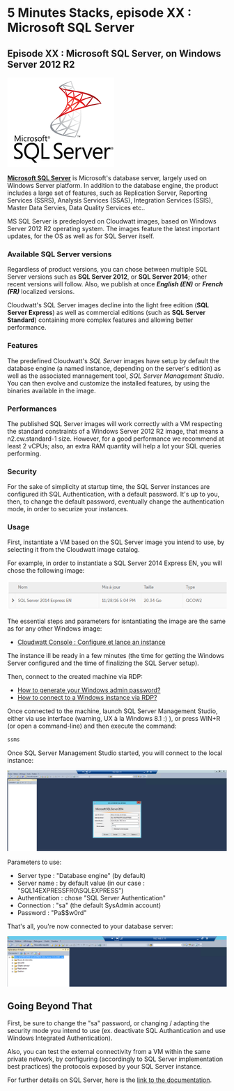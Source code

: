 # 5 Minutes Stacks, episode XX : Microsoft SQL Server #

## Episode XX : Microsoft SQL Server, on Windows Server 2012 R2 ##

![logo](images/sqlserver.png)

**[Microsoft SQL Server](http://www.microsoft.com/sql-server)** is Microsoft's database server, largely used on Windows Server platform. In addition to the database engine, the product includes a large set of features, such as Replication Server, Reporting Services (SSRS), Analysis Services (SSAS), Integration Services (SSIS), Master Data Servies, Data Quality Services etc..

MS SQL Server is predeployed on Cloudwatt images, based on  Windows Server 2012 R2 operating system. The images feature the latest important updates, for the OS as well as for SQL Server itself.

### Available SQL Server versions ###

Regardless of product versions, you can chose between multiple SQL Server versions such as **SQL Server 2012**, or **SQL Server 2014**; other recent versions will follow. Also, we publish at once ***English (EN)*** or ***French (FR)*** localized versions.

Cloudwatt's SQL Server images decline into the light free edition (**SQL Server Express**) as well as commercial editions (such as **SQL Server Standard**) containing more complex features and allowing better performance.

### Features ###

The predefined Cloudwatt's *SQL Server* images have setup by default the database engine (a named instance, depending on the server's edition) as well as the associated mannagement tool, *SQL Server Management Studio*. You can then evolve and customize the installed features, by using the binaries available in the image.

### Performances ###

The published SQL Server images will work correctly with a VM respecting the standard  constraints of a Windows Server 2012 R2 image, that means a n2.cw.standard-1 size. However, for a good performance we recommend at least 2 vCPUs; also, an extra RAM quantity will help a lot your SQL queries performing.

### Security ###

For the sake of simplicity at startup time, the SQL Server instances are configured ith SQL Authentication, with a default password. It's up to you, then, to change the default password, eventually change the authentication mode, in order to securize your instances.

### Usage ###

First, instantiate a VM based on the SQL Server image you intend to use, by selecting it from the Cloudwatt image catalog.

For example, in order to instantiate a SQL Server 2014 Express EN, you will chose the following image: 

![logo](images/cw-image-select-en.png)

The essential steps and parameters for isntantiating the image are the same as for any other Windows image:

- [Cloudwatt Console : Configure et lance an instance](https://support.cloudwatt.com/debuter/cons-3-configurer-lancer-instance.html)

The instance ill be ready in a few minutes (the time for getting the Windows Server configured and the time of finalizing the SQL Server setup).

Then, connect to the created machine via RDP: 

- [How to generate your Windows admin password?](https://support.cloudwatt.com/kb/faq/controle-d-acces/comment-recuperer-son-mot-de-passe-windows.html)
- [How to connect to a Windows instance via RDP?](https://support.cloudwatt.com/kb/faq/controle-d-acces/comment-se-connecter-en-rdp.html)

Once connected to the machine, launch SQL Server Management Studio, either via use interface (warning, UX à la Windows 8.1 :) ), or press WIN+R (or open a command-line) and then execute the command:

~~~cmd
ssms
~~~

Once SQL Server Management Studio started, you will connect to the local instance:

![logo](images/ssms-connect.png)

Parameters to use: 
- Server type : "Database engine" (by default)
- Server name : by default value (in our case : "SQL14EXPRESSFR0\SQLEXPRESS")
- Authentication : chose "SQL Server Authentication"
- Connection : "sa" (the default SysAdmin account)
- Password : "Pa$$w0rd"

That's all, you're now connected to your database server:

![logo](images/ssms-connecte.png)

## Going Beyond That ##

First, be sure to change the "sa" password, or changing / adapting the security mode you intend to use (ex. deactivate SQL Authantication and use Windows Integrated Authentication).

Also, you can test the external connectivity from a VM within the same private network, by configuring (accordingly to SQL Server implementation best practices) the protocols exposed by your SQL Server instance.

For further details on SQL Server, here is the [link to the documentation](https://technet.microsoft.com/en-us/library/mt590198(v=sql.1).aspx).
 